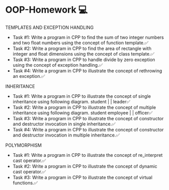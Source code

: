 # OOP-Homework 💻

TEMPLATES AND EXCEPTION HANDLING
- Task #1: Write a program in CPP to find the sum of two integer numbers and
two float numbers using the concept of function template.✅
- Task #2: Write a program in CPP to find the area of rectangle with integer and
float dimensions using the concept of class template.✅
- Task #3: Write a program in CPP to handle divide by zero exception using the
concept of exception handling.✅
- Task #4: Write a program in CPP to illustrate the concept of rethrowing an
exception.✅

INHERITANCE
- Task #1: Write a program in CPP to illustrate the concept of single inheritance
using following diagram. student | | leader✅
- Task #2: Write a program in CPP to illustrate the concept of multiple
inheritance using following diagram. student employee | | officer✅
- Task #3: Write a program in CPP to illustrate the concept of constructor and
destructor invocation in single inheritance.✅
- Task #4: Write a program in CPP to illustrate the concept of constructor and
destructor invocation in multiple inheritance.✅

POLYMORPHISM 
- Task #1: Write a program in CPP to illustrate the concept of re_interpret cast
operator.✅
- Task #2: Write a program in CPP to illustrate the concept of dynamic cast
operator.✅
- Task #3: Write a program in CPP to illustrate the concept of virtual functions.✅
